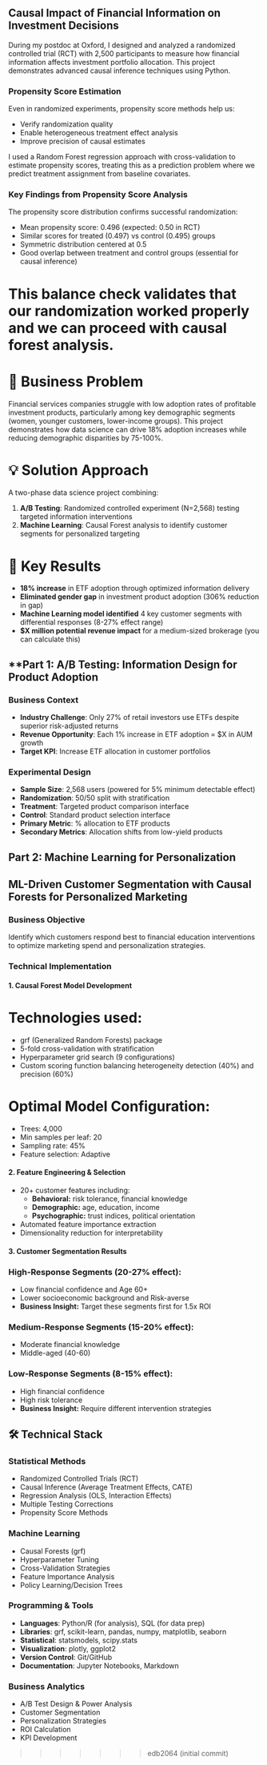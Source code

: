 ## Causal Impact of Financial Information on Investment Decisions

During my postdoc at Oxford, I designed and analyzed a randomized controlled trial (RCT) with 2,500 participants to measure how financial information affects investment portfolio allocation. This project demonstrates advanced causal inference techniques using Python.

### Propensity Score Estimation

Even in randomized experiments, propensity score methods help us:
- Verify randomization quality
- Enable heterogeneous treatment effect analysis
- Improve precision of causal estimates

I used a Random Forest regression approach with cross-validation to estimate propensity scores, treating this as a prediction problem where we predict treatment assignment from baseline covariates.



### Key Findings from Propensity Score Analysis

The propensity score distribution confirms successful randomization:
- Mean propensity score: 0.496 (expected: 0.50 in RCT)
- Similar scores for treated (0.497) vs control (0.495) groups
- Symmetric distribution centered at 0.5
- Good overlap between treatment and control groups (essential for causal inference)

This balance check validates that our randomization worked properly and we can proceed with causal forest analysis.
=======
# 🎯 Business Problem
Financial services companies struggle with low adoption rates of profitable investment products, 
particularly among key demographic segments (women, younger customers, lower-income groups). 
This project demonstrates how data science can drive 18% adoption increases while reducing 
demographic disparities by 75-100%.

# 💡 Solution Approach
A two-phase data science project combining:
1. **A/B Testing**: Randomized controlled experiment (N=2,568) testing targeted information interventions
2. **Machine Learning**: Causal Forest analysis to identify customer segments for personalized targeting

# 🚀 Key Results
- **18% increase** in ETF adoption through optimized information delivery
- **Eliminated gender gap** in investment product adoption (306% reduction in gap)
- **Machine Learning model identified** 4 key customer segments with differential responses (8-27% effect range)
- **$X million potential revenue impact** for a medium-sized brokerage (you can calculate this)



## **Part 1: A/B Testing: Information Design for Product Adoption

### Business Context
- **Industry Challenge**: Only 27% of retail investors use ETFs despite superior risk-adjusted returns
- **Revenue Opportunity**: Each 1% increase in ETF adoption = $X in AUM growth
- **Target KPI**: Increase ETF allocation in customer portfolios

### Experimental Design
- **Sample Size**: 2,568 users (powered for 5% minimum detectable effect)
- **Randomization**: 50/50 split with stratification
- **Treatment**: Targeted product comparison interface
- **Control**: Standard product selection interface
- **Primary Metric**: % allocation to ETF products
- **Secondary Metrics**: Allocation shifts from low-yield products


## **Part 2: Machine Learning for Personalization**

## ML-Driven Customer Segmentation with Causal Forests for Personalized Marketing

### Business Objective
Identify which customers respond best to financial education interventions 
to optimize marketing spend and personalization strategies.

### Technical Implementation

#### 1. Causal Forest Model Development

# Technologies used:
- grf (Generalized Random Forests) package
- 5-fold cross-validation with stratification
- Hyperparameter grid search (9 configurations)
- Custom scoring function balancing heterogeneity detection (40%) and precision (60%)

# Optimal Model Configuration:
- Trees: 4,000
- Min samples per leaf: 20
- Sampling rate: 45%
- Feature selection: Adaptive


#### 2. Feature Engineering & Selection

* 20+ customer features including:
    * **Behavioral:** risk tolerance, financial knowledge
    * **Demographic:** age, education, income
    * **Psychographic:** trust indices, political orientation
* Automated feature importance extraction
* Dimensionality reduction for interpretability

#### 3. Customer Segmentation Results

### **High-Response Segments** (20-27% effect):

* Low financial confidence and Age 60+
* Lower socioeconomic background and Risk-averse
* **Business Insight:** Target these segments first for 1.5x ROI

### **Medium-Response Segments** (15-20% effect):

* Moderate financial knowledge
* Middle-aged (40-60)

### **Low-Response Segments** (8-15% effect):

* High financial confidence
* High risk tolerance
* **Business Insight:** Require different intervention strategies


## 🛠️ Technical Stack

### Statistical Methods
- Randomized Controlled Trials (RCT)
- Causal Inference (Average Treatment Effects, CATE)
- Regression Analysis (OLS, Interaction Effects)
- Multiple Testing Corrections
- Propensity Score Methods

### Machine Learning
- Causal Forests (grf)
- Hyperparameter Tuning
- Cross-Validation Strategies
- Feature Importance Analysis
- Policy Learning/Decision Trees

### Programming & Tools
- **Languages**: Python/R (for analysis), SQL (for data prep)
- **Libraries**: grf, scikit-learn, pandas, numpy, matplotlib, seaborn
- **Statistical**: statsmodels, scipy.stats
- **Visualization**: plotly, ggplot2
- **Version Control**: Git/GitHub
- **Documentation**: Jupyter Notebooks, Markdown

### Business Analytics
- A/B Test Design & Power Analysis
- Customer Segmentation
- Personalization Strategies
- ROI Calculation
- KPI Development
>>>>>>> edb2064 (initial commit)

